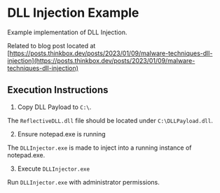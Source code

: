 # DLL Injection Example

Example implementation of DLL Injection.

Related to blog post located at [https://posts.thinkbox.dev/posts/2023/01/09/malware-techniques-dll-injection](https://posts.thinkbox.dev/posts/2023/01/09/malware-techniques-dll-injection)

## Execution Instructions

1. Copy DLL Payload to `C:\`.

The `ReflectiveDLL.dll` file should be located under `C:\DLLPayload.dll`.

2. Ensure notepad.exe is running

The `DLLInjector.exe` is made to inject into a running instance of notepad.exe.

3. Execute `DLLInjector.exe`

Run `DLLInjector.exe` with administrator permissions.
